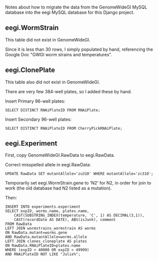Notes about how to migrate the data from the GenomeWideGI MySQL database into
the eegi MySQL database for this Django project.


eegi.WormStrain
---------------
This table did not exist in GenomeWideGI.

Since it is less than 30 rows, I simply populated by hand,
referencing the Google Doc "GWGI worm strains and temperatures".


eegi.ClonePlate
---------------
This table also did not exist in GenomeWideGI.

There are very few 384-well plates, so I added these by hand.

Insert Primary 96-well plates:

    SELECT DISTINCT RNAiPlateID FROM RNAiPlate;

Insert Secondary 96-well plates:

    SELECT DISTINCT RNAiPlateID FROM CherryPickRNAiPlate;


eegi.Experiment
---------------
First, copy GenomeWideGI.RawData to eegi.RawData.

Correct misspelled allele in eegi.RawData:

    UPDATE RawData SET mutantAllele='zu310' WHERE mutantAllele='zc310';

Temporarily set eegi.WormStrain.gene to 'N2' for N2, in order for join to work
(the old database had N2 listed as a mutation).

Then:

    INSERT INTO experiments.experiment
    SELECT expID, worms.name, plates.name,
        CAST(SUBSTRING_INDEX(temperature, 'C', 1) AS DECIMAL(3,1)),
        CAST(recordDate AS DATE), ABS(isJunk), comment
    FROM RawData
    LEFT JOIN wormstrains_wormstrain AS worms
    ON RawData.mutant=worms.gene
    AND RawData.mutantAllele=worms.allele
    LEFT JOIN clones_cloneplate AS plates
    ON RawData.RNAiPlateID=plates.name
    WHERE (expID < 40000 OR expID > 49999)
    AND RNAiPlateID NOT LIKE "Julie%";
